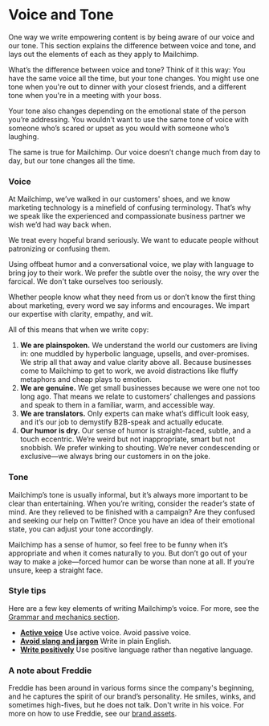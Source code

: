# Voice and Tone

One way we write empowering content is by being aware of our voice and our tone. This section explains the difference between voice and tone, and lays out the elements of each as they apply to Mailchimp.

What’s the difference between voice and tone? Think of it this way: You have the same voice all the time, but your tone changes. You might use one tone when you're out to dinner with your closest friends, and a different tone when you're in a meeting with your boss.

Your tone also changes depending on the emotional state of the person you’re addressing. You wouldn’t want to use the same tone of voice with someone who’s scared or upset as you would with someone who’s laughing.

The same is true for Mailchimp. Our voice doesn’t change much from day to day, but our tone changes all the time.

### Voice

At Mailchimp, we’ve walked in our customers' shoes, and we know marketing technology is a minefield of confusing terminology. That’s why we speak like the experienced and compassionate business partner we wish we’d had way back when.

We treat every hopeful brand seriously. We want to educate people without patronizing or confusing them.

Using offbeat humor and a conversational voice, we play with language to bring joy to their work. We prefer the subtle over the noisy, the wry over the farcical. We don't take ourselves too seriously.

Whether people know what they need from us or don’t know the first thing about marketing, every word we say informs and encourages. We impart our expertise with clarity, empathy, and wit.

All of this means that when we write copy:

1. **We are plainspoken.** We understand the world our customers are living in: one muddled by hyperbolic language, upsells, and over-promises. We strip all that away and value clarity above all. Because businesses come to Mailchimp to get to work, we avoid distractions like fluffy metaphors and cheap plays to emotion.
2. **We are genuine.** We get small businesses because we were one not too long ago. That means we relate to customers’ challenges and passions and speak to them in a familiar, warm, and accessible way.
3. **We are translators.** Only experts can make what’s difficult look easy, and it’s our job to demystify B2B-speak and actually educate.
4. **Our humor is dry.** Our sense of humor is straight-faced, subtle, and a touch eccentric. We’re weird but not inappropriate, smart but not snobbish. We prefer winking to shouting. We’re never condescending or exclusive—we always bring our customers in on the joke.

### Tone

Mailchimp’s tone is usually informal, but it’s always more important to be clear than entertaining. When you’re writing, consider the reader’s state of mind. Are they relieved to be finished with a campaign? Are they confused and seeking our help on Twitter? Once you have an idea of their emotional state, you can adjust your tone accordingly.

Mailchimp has a sense of humor, so feel free to be funny when it’s appropriate and when it comes naturally to you. But don’t go out of your way to make a joke—forced humor can be worse than none at all. If you’re unsure, keep a straight face.

### Style tips

Here are a few key elements of writing Mailchimp’s voice. For more, see the [Grammar and mechanics section](https://github.com/nebali/content-style-guide/blob/master/04-grammar-and-mechanics.html.md).

* [**Active voice**](https://github.com/nebali/content-style-guide/blob/master/04-grammar-and-mechanics.html.md/#header-3-active-voice) Use active voice. Avoid passive voice.
* [**Avoid slang and jargon**](https://github.com/nebali/content-style-guide/blob/master/04-grammar-and-mechanics.html.md/#header-3-slang-and-jargon) Write in plain English.
* [**Write positively**](https://github.com/nebali/content-style-guide/blob/master/04-grammar-and-mechanics.html.md/#header-3-write-positively) Use positive language rather than negative language.

### A note about Freddie

Freddie has been around in various forms since the company's beginning, and he captures the spirit of our brand’s personality. He smiles, winks, and sometimes high-fives, but he does not talk. Don't write in his voice. For more on how to use Freddie, see our [brand assets](https://mailchimp.com/about/brand-assets/).

